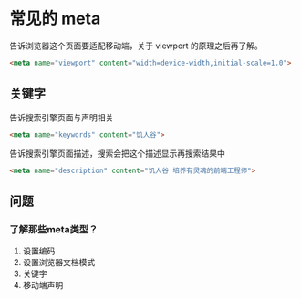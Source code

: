 # 常见的 meta

告诉浏览器这个页面要适配移动端，关于 viewport 的原理之后再了解。

```html
<meta name="viewport" content="width=device-width,initial-scale=1.0">
```



## 关键字

告诉搜索引擎页面与声明相关

```html
<meta name="keywords" content="饥人谷">
```

告诉搜索引擎页面描述，搜索会把这个描述显示再搜索结果中

```html
<meta name="description" content="饥人谷 培养有灵魂的前端工程师">
```





## 问题

### 了解那些meta类型？

1. 设置编码
2. 设置浏览器文档模式
3. 关键字
4. 移动端声明